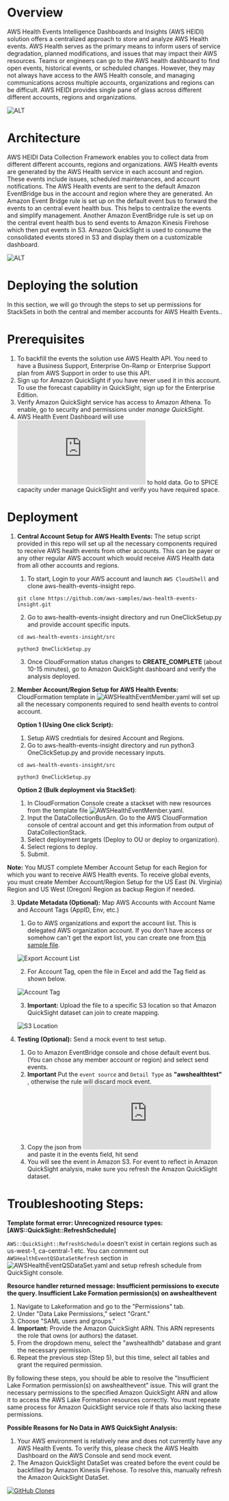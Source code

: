 # Overview

AWS Health Events Intelligence Dashboards and Insights (AWS HEIDI) solution offers a centralized approach to store and analyze AWS Health events. AWS Health serves as the primary means to inform users of service degradation, planned modifications, and issues that may impact their AWS resources. Teams or engineers can go to the AWS health dashboard to find open events, historical events, or scheduled changes. However, they may not always have access to the AWS Health console, and managing communications across multiple accounts, organizations and regions can be difficult. AWS HEIDI provides single pane of glass across different different accounts, regions and organizations. 

 ![ALT](img/sample.jpg)

# Architecture

AWS HEIDI Data Collection Framework enables you to collect data from different different accounts, regions and organizations. AWS Health events are generated by the AWS Health service in each account and region. These events include issues, scheduled maintenances, and account notifications. The AWS Health events are sent to the default Amazon EventBridge bus in the account and region where they are generated. An Amazon Event Bridge rule is set up on the default event bus to forward the events to an central event health bus. This helps to centralize the events and simplify management. Another Amazon EventBridge rule is set up on the central event health bus to send events to Amazon Kinesis Firehose which then put events in S3. Amazon QuickSight is used to consume the consolidated events stored in S3 and display them on a customizable dashboard. 

 ![ALT](img/HeidiDataCollection.jpg)

# Deploying the solution

In this section, we will go through the steps to set up permissions for StackSets in both the central and member accounts for AWS Health Events..

# Prerequisites

1. To backfill the events the solution use AWS Health API. You need to have a Business Support, Enterprise On-Ramp or Enterprise Support plan from AWS Support in order to use this API.
2. Sign up for Amazon QuickSight if you have never used it in this account. To use the forecast capability in QuickSight, sign up for the Enterprise Edition.
3. Verify Amazon QuickSight service has access to Amazon Athena. To enable, go to security and permissions under *manage QuickSight*.
4. AWS Health Event Dashboard will use ![SPICE](https://docs.aws.amazon.com/quicksight/latest/user/spice.html) to hold data. Go to SPICE capacity under manage QuickSight and verify you have required space.

# Deployment

1. **Central Account Setup for AWS Health Events:** The setup script provided in this repo will set up all the necessary components required to receive AWS health events from other accounts. This can be payer or any other regular AWS account which would receive AWS Health data from all other accounts and regions. 

    1. To start, Login to your AWS account and launch `AWS CloudShell` and clone aws-health-events-insight repo.

    `git clone https://github.com/aws-samples/aws-health-events-insight.git`

    2. Go to aws-health-events-insight directory and run OneClickSetup.py and provide account specific inputs.

    `cd aws-health-events-insight/src`

    `python3 OneClickSetup.py`

    3. Once CloudFormation status changes to **CREATE_COMPLETE** (about 10-15 minutes), go to Amazon QuickSight dashboard and verify the analysis deployed. 

2. **Member Account/Region Setup for AWS Health Events:** CloudFormation template in ![AWSHealthEventMember.yaml](https://github.com/aws-samples/aws-health-events-insight/blob/main/src/AWSHealthModule/cfnTemplates/AWSHealthEventMember.yaml) will set up all the necessary components required to send health events to control account. 

    **Option 1 (Using One click Script):**

    1. Setup AWS credntials for desired Account and Regions.
    2. Go to aws-health-events-insight directory and run python3 OneClickSetup.py and provide necessary inputs. 

    `cd aws-health-events-insight/src`

    `python3 OneClickSetup.py`

    **Option 2 (Bulk deployment via StackSet)**:

    1. In CloudFormation Console create a stackset with new resources from the template file ![AWSHealthEventMember.yaml](https://github.com/aws-samples/aws-health-events-insight/blob/main/src/AWSHealthModule/cfnTemplates/AWSHealthEventMember.yaml).
    2. Input the DataCollectionBusArn. Go to the AWS CloudFormation console of central account and get this information from output of DataCollectionStack.
    3. Select deployment targets (Deploy to OU or deploy to organization).
    4. Select regions to deploy.
    5. Submit.

**Note:** You MUST complete Member Account Setup for each Region for which you want to receive AWS Health events. To receive global events, you must create Member Account/Region Setup for the US East (N. Virginia) Region and US West (Oregon) Region as backup Region if needed.

3. **Update Metadata (Optional):** Map AWS Accounts with Account Name and Account Tags (AppID, Env, etc.)

    1. Go to AWS organizations and export the account list. This is delegated AWS organization account. If you don't have access or somehow can't get the export list, you can create one from [this sample file](https://github.com/aws-samples/aws-health-events-insight/blob/main/src/AWSHealthModule/accountinfo-metadata/Organization_accounts_information_sample.csv).

   ![Export Account List](img/exportAccountList.jpg)

    2. For Account Tag, open the file in Excel and add the Tag field as shown below.

   ![Account Tag](img/AccountTag.jpg)

    3. **Important:** Upload the file to a specific S3 location so that Amazon QuickSight dataset can join to create mapping.

   ![S3 Location](img/s3Location.jpg)

4. **Testing (Optional):** Send a mock event to test setup.

    1. Go to Amazon EventBridge console and chose default event bus. (You can chose any member account or region) and select send events.
    2. **Important** Put the `event source` and `Detail Type` as **"awshealthtest"** , otherwise the rule will discard mock event.
    3. Copy the json from ![MockEvent.json](https://github.com/aws-samples/aws-health-events-insight/blob/main/src/MockEvent.json) and paste it in the events field, hit send
    4. You will see the event in Amazon S3. For event to reflect in Amazon QuickSight analysis, make sure you refresh the Amazon QuickSight dataset.

# Troubleshooting Steps:

**Template format error: Unrecognized resource types: [AWS::QuickSight::RefreshSchedule]**

`AWS::QuickSight::RefreshSchedule` doesn't exist in certain regions such as us-west-1, ca-central-1 etc. You can comment out `AWSHealthEventQSDataSetRefresh` section in ![AWSHealthEventQSDataSet.yaml](https://github.com/aws-samples/aws-health-events-insight/blob/main/src/AWSHealthModule/cfnTemplates/AWSHealthEventQSDataSet.yaml) and setup refresh schedule from QuickSight console. 

**Resource handler returned message: Insufficient permissions to execute the query. Insufficient Lake Formation permission(s) on awshealthevent**

1. Navigate to Lakeformation and go to the "Permissions" tab.
2. Under "Data Lake Permissions," select "Grant."
3.  Choose "SAML users and groups."
4. **Important:** Provide the Amazon QuickSight ARN. This ARN represents the role that owns (or authors) the dataset.
5. From the dropdown menu, select the "awshealthdb" database and grant the necessary permission.
6. Repeat the previous step (Step 5), but this time, select all tables and grant the required permission.

By following these steps, you should be able to resolve the "Insufficient Lake Formation permission(s) on awshealthevent" issue. This will grant the necessary permissions to the specified Amazon QuickSight ARN and allow it to access the AWS Lake Formation resources correctly. You must repeate same process for Amazon QuickSight service role if thats also lacking these permissions.

**Possible Reasons for No Data in AWS QuickSight Analysis:**

1. Your AWS environment is relatively new and does not currently have any AWS Health Events. To verify this, please check the AWS Health Dashboard on the AWS Console and send mock event.
2. The Amazon QuickSight DataSet was created before the event could be backfilled by Amazon Kinesis Firehose. To resolve this, manually refresh the Amazon QuickSight DataSet.

[![GitHub Clones](https://img.shields.io/badge/dynamic/json?color=success&label=Clone&query=count&url=https://gist.githubusercontent.com/bajwkanw/24109c8c210fc89367f044d83d07c1bc/raw/clone.json&logo=github)](https://github.com/aws-samples/aws-health-events-insight)